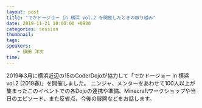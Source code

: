 ```yaml
---
layout: post
title: "でかドージョー in 横浜 vol.2 を開催したときの取り組み"
date: 2019-11-21 10:00:00 +0900
categories: session
thumbnail:
tags:
speakers:
    - 植田 洋次
time:
---
```


2019年3月に横浜近辺の15のCoderDojoが協力して「でかドージョー in 横浜 vol.2 (2019春)」を開催しました。 ニンジャ、メンターをあわせて100人以上が集まったこのイベントでの各Dojoの連携や準備、Minecraftワークショップや当日のエピソード、また反省点、今後の展開などをお話します。
